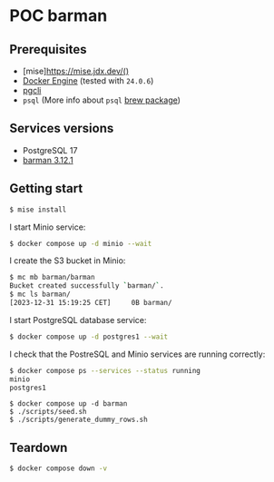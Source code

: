 # POC barman

## Prerequisites

- [mise]https://mise.jdx.dev/()
- [Docker Engine](https://docs.docker.com/engine/) (tested with `24.0.6`)
- [pgcli](https://www.pgcli.com/)
- `psql` (More info about `psql` [brew package](https://stackoverflow.com/a/49689589/261061))

## Services versions

- PostgreSQL 17
- [barman 3.12.1](https://github.com/EnterpriseDB/barman/releases/tag/release/3.12.1)

## Getting start

```sh
$ mise install
```

I start Minio service:

```sh
$ docker compose up -d minio --wait
```

I create the S3 bucket in Minio:

```sh
$ mc mb barman/barman
Bucket created successfully `barman/`.
$ mc ls barman/
[2023-12-31 15:19:25 CET]     0B barman/
```

I start PostgreSQL database service:

```sh
$ docker compose up -d postgres1 --wait
```

I check that the PostreSQL and Minio services are running correctly:

```sh
$ docker compose ps --services --status running
minio
postgres1
```

```
$ docker compose up -d barman
$ ./scripts/seed.sh
$ ./scripts/generate_dummy_rows.sh
```


## Teardown

```sh
$ docker compose down -v
```
